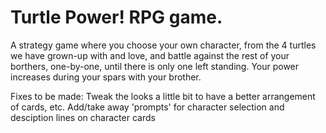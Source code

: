 # Turtle Power! RPG game.

A strategy game where you choose your own character, from the 4 turtles we have grown-up with and love, and battle against the rest of your borthers, one-by-one, until there is only one left standing.  Your power increases during your spars with your brother.

Fixes to be made:
      Tweak the looks a little bit to have a better arrangement of cards, etc.
      Add/take away 'prompts' for character selection and desciption lines on character cards
